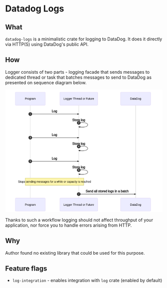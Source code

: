 # Datadog Logs

## What
`datadog-logs` is a minimalistic crate for logging to DataDog. It does it directly via HTTP(S) using DataDog's public API.

## How
Logger consists of two parts - logging facade that sends messages to dedicated thread or task that batches messages to send to DataDog as presented on sequence diagram below.

![sequence diagram of workflow](./assets/basicseq.png)

Thanks to such a workflow logging should not affect throughput of your application, nor force you to handle errors arising from HTTP. 

## Why

Author found no existing library that could be used for this purpose.

## Feature flags

* `log-integration` - enables integration with `log` crate (enabled by default)